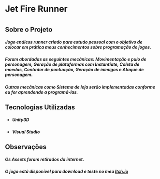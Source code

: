 # Jet Fire Runner
#
## Sobre o Projeto

##### Jogo *endless runner* criado para estudo pessoal com o objetivo de colocar em prática meus conhecimentos sobre programação de jogos.

##### Foram abordadas as seguintes mecânicas: Movimentação e pulo de personagem, Geração de plataformas com *Instantiate*, Coleta de moedas, Contador de pontuação, Geração de inimigos e Ataque de personagem.

##### Outras mecânicas como Sistema de loja serão implementadas conforme eu for aprendendo a programá-las.

## Tecnologias Utilizadas

- ##### Unity3D
- ##### Visual Studio

## Observações

##### Os Assets foram retirados da internet.

##### O jogo está disponível para download e teste no meu [Itch.io](https://erisbr.itch.io/)

